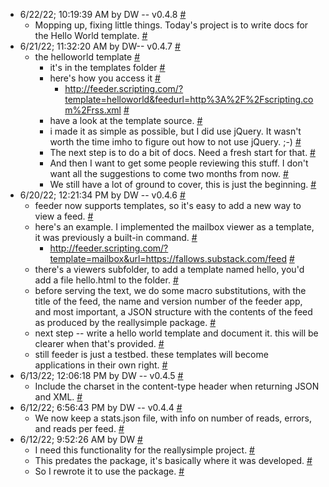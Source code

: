 * <a name="a0"></a>6/22/22; 10:19:39 AM by DW -- v0.4.8 <a href="#a0">#</a>
   * <a name="a1"></a>Mopping up, fixing little things. Today's project is to write docs for the Hello World template.  <a href="#a1">#</a>
* <a name="a2"></a>6/21/22; 11:32:20 AM by DW-- v0.4.7 <a href="#a2">#</a>
   * <a name="a3"></a>the helloworld template <a href="#a3">#</a>
      * <a name="a4"></a>it's in the templates folder <a href="#a4">#</a>
      * <a name="a5"></a>here's how you access it <a href="#a5">#</a>
         * <a name="a6"></a><a href="http://feeder.scripting.com/?template=helloworld&feedurl=http%3A%2F%2Fscripting.com%2Frss.xml">http://feeder.scripting.com/?template=helloworld&feedurl=http%3A%2F%2Fscripting.com%2Frss.xml</a> <a href="#a6">#</a>
      * <a name="a7"></a>have a look at the template source. <a href="#a7">#</a>
      * <a name="a8"></a>i made it as simple as possible, but I did use jQuery. It wasn't worth the time imho to figure out how to not use jQuery. ;-) <a href="#a8">#</a>
      * <a name="a9"></a>The next step is to do a bit of docs. Need a fresh start for that.  <a href="#a9">#</a>
      * <a name="a10"></a>And then I want to get some people reviewing this stuff. I don't want all the suggestions to come two months from now.  <a href="#a10">#</a>
      * <a name="a11"></a>We still have a lot of ground to cover, this is just the beginning. <a href="#a11">#</a>
* <a name="a12"></a>6/20/22; 12:21:34 PM by DW -- v0.4.6 <a href="#a12">#</a>
   * <a name="a13"></a>feeder now supports templates, so it's easy to add a new way to view a feed.  <a href="#a13">#</a>
   * <a name="a14"></a>here's an example. I implemented the mailbox viewer as a template, it was previously a built-in command. <a href="#a14">#</a>
      * <a name="a15"></a><a href="http://feeder.scripting.com/?template=mailbox&url=https://fallows.substack.com/feed">http://feeder.scripting.com/?template=mailbox&url=https://fallows.substack.com/feed</a> <a href="#a15">#</a>
   * <a name="a16"></a>there's a viewers subfolder, to add a template named hello, you'd add a file hello.html to the folder. <a href="#a16">#</a>
   * <a name="a17"></a>before serving the text, we do some macro substitutions, with the title of the feed, the name and version number of the feeder app, and most important, a JSON structure with the contents of the feed as produced by the reallysimple package.  <a href="#a17">#</a>
   * <a name="a18"></a>next step -- write a hello world template and document it. this will be clearer when that's provided. <a href="#a18">#</a>
   * <a name="a19"></a>still feeder is just a testbed. these templates will become applications in their own right.  <a href="#a19">#</a>
* <a name="a20"></a>6/13/22; 12:06:18 PM by DW -- v0.4.5 <a href="#a20">#</a>
   * <a name="a21"></a>Include the charset in the content-type header when returning JSON and XML.  <a href="#a21">#</a>
* <a name="a22"></a>6/12/22; 6:56:43 PM by DW -- v0.4.4 <a href="#a22">#</a>
   * <a name="a23"></a>We now keep a stats.json file, with info on number of reads, errors, and reads per feed. <a href="#a23">#</a>
* <a name="a24"></a>6/12/22; 9:52:26 AM by DW <a href="#a24">#</a>
   * <a name="a25"></a>I need this functionality for the reallysimple project.  <a href="#a25">#</a>
   * <a name="a26"></a>This predates the package, it's basically where it was developed. <a href="#a26">#</a>
   * <a name="a27"></a>So I rewrote it to use the package.  <a href="#a27">#</a>
